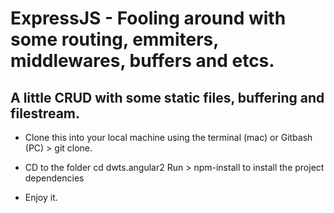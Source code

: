 ExpressJS - Fooling around with some routing, emmiters, middlewares, buffers and etcs.
=======================================================

A little CRUD with some static files, buffering and filestream. 
--------------------------------------------------------


* Clone this into your local machine using the terminal (mac) or Gitbash (PC) > git clone.

* CD to the folder cd dwts.angular2 Run > npm-install to install the project dependencies

* Enjoy it. 